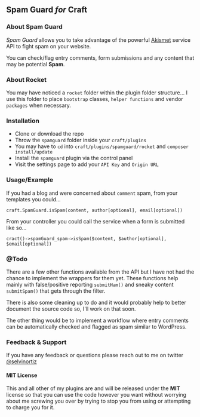 ## Spam Guard *for* Craft

### About Spam Guard
*Spam Guard* allows you to take advantage of the powerful [Akismet](http://akismet.com) service API to fight spam
on your website.

You can check/flag entry comments, form submissions and any content that may be potential **Spam**.

### About Rocket
You may have noticed a `rocket` folder within the plugin folder structure...
I use this folder to place `bootstrap` classes, `helper functions` and vendor `packages` when necessary.

### Installation
- Clone or download the repo
- Throw the `spamguard` folder inside your `craft/plugins`
- You may have to `cd` into `craft/plugins/spamguard/rocket` and `composer install/update`
- Install the `spamguard` plugin via the control panel
- Visit the settings page to add your `API Key` and `Origin URL`

### Usage/Example
If you had a blog and were concerned about `comment` spam, from your templates you could...

	craft.SpamGuard.isSpam(content, author[optional], email[optional])

From your controller you could call the service when a form is submitted like so...

	cract()->spamGuard_spam->isSpam($content, $author[optional], $email[optional])

### @Todo
There are a few other functions available from the API but I have not had the chance to implement the wrappers for them yet.
These functions help mainly with false/positive reporting `submitHam()` and sneaky content  `submitSpam()` that gets through the filter.

There is also some cleaning up to do and it would probably help to better document the source code so, I'll work on that soon.

The other thing would be to implement a workflow where entry comments can be automatically checked and flagged as spam similar to WordPress.

### Feedback & Support
If you have any feedback or questions please reach out to me on twitter [@selvinortiz](http://twitter.com/selvinortiz)

#### MIT License
This and all other of my plugins are and will be released under the **MIT** license so that you can use the code however you want
without worrying about me screwing you over by trying to stop you from using or attempting to charge you for it.